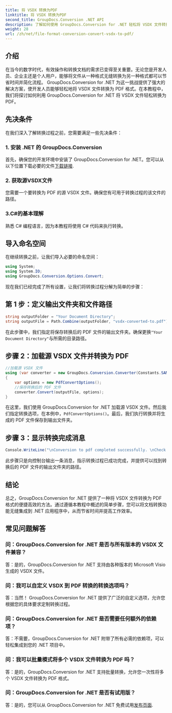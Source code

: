 ```yaml
---
title: 将 VSDX 转换为PDF
linktitle: 将 VSDX 转换为PDF
second_title: GroupDocs.Conversion .NET API
description: 了解如何使用 GroupDocs.Conversion for .NET 轻松将 VSDX 文件转换为 PDF 格式。提高您的生产力。
weight: 28
url: /zh/net/file-format-conversion-convert-vsdx-to-pdf/
---
```

## 介绍
在当今的数字时代，有效操作和转换文档的需求已变得至关重要。无论您是开发人员、企业主还是个人用户，能够将文件从一种格式无缝转换为另一种格式都可以节省时间并简化流程。 GroupDocs.Conversion for .NET 为这一挑战提供了强大的解决方案，使开发人员能够轻松地将 VSDX 文件转换为 PDF 格式。在本教程中，我们将探讨如何利用 GroupDocs.Conversion for .NET 将 VSDX 文件轻松转换为 PDF。
## 先决条件
在我们深入了解转换过程之前，您需要满足一些先决条件：
### 1. 安装 .NET 的 GroupDocs.Conversion
首先，确保您的开发环境中安装了 GroupDocs.Conversion for .NET。您可以从以下位置下载必要的文件[下载链接](https://releases.groupdocs.com/conversion/net/).
### 2. 获取源VSDX文件
您需要一个要转换为 PDF 的源 VSDX 文件。确保您有可用于转换过程的该文件的路径。
### 3.C#的基本理解
熟悉 C# 编程语言，因为本教程将使用 C# 代码来执行转换。

## 导入命名空间
在继续转换之前，让我们导入必要的命名空间：
```csharp
using System;
using System.IO;
using GroupDocs.Conversion.Options.Convert;
```

现在我们已经完成了所有设置，让我们将转换过程分解为简单的步骤：
## 第 1 步：定义输出文件夹和文件路径
```csharp
string outputFolder = "Your Document Directory";
string outputFile = Path.Combine(outputFolder, "vsdx-converted-to.pdf");
```
在此步骤中，我们指定将保存转换后的 PDF 文件的输出文件夹。确保更换`"Your Document Directory"`与所需的目录路径。
## 步骤 2：加载源 VSDX 文件并转换为 PDF
```csharp
//加载源 VSDX 文件
using (var converter = new GroupDocs.Conversion.Converter(Constants.SAMPLE_VSDX))
{
    var options = new PdfConvertOptions();
    //保存转换后的 PDF 文件
    converter.Convert(outputFile, options);
}
```
在这里，我们使用 GroupDocs.Conversion for .NET 加载源 VSDX 文件。然后我们指定转换选项，在本例中，`PdfConvertOptions()`。最后，我们执行转换并将生成的 PDF 文件保存到输出文件夹。
## 步骤 3：显示转换完成消息
```csharp
Console.WriteLine("\nConversion to pdf completed successfully. \nCheck output in {0}", outputFolder);
```
此步骤只是向控制台输出一条消息，指示转换过程已成功完成，并提供可以找到转换后的 PDF 文件的输出文件夹的路径。

## 结论
总之，GroupDocs.Conversion for .NET 提供了一种将 VSDX 文件转换为 PDF 格式的便捷高效的方法。通过遵循本教程中概述的简单步骤，您可以将文档转换功能无缝集成到 .NET 应用程序中，从而节省时间并提高工作效率。
## 常见问题解答
### 问：GroupDocs.Conversion for .NET 是否与所有版本的 VSDX 文件兼容？
答：是的，GroupDocs.Conversion for .NET 支持由各种版本的 Microsoft Visio 生成的 VSDX 文件。
### 问：我可以自定义 VSDX 到 PDF 转换的转换选项吗？
答：当然！ GroupDocs.Conversion for .NET 提供了广泛的自定义选项，允许您根据您的具体要求定制转换过程。
### 问：GroupDocs.Conversion for .NET 是否需要任何额外的依赖项？
答：不需要，GroupDocs.Conversion for .NET 附带了所有必需的依赖项，可以轻松集成到您的 .NET 项目中。
### 问：我可以批量模式将多个 VSDX 文件转换为 PDF 吗？
答：是的，GroupDocs.Conversion for .NET 支持批量转换，允许您一次性将多个 VSDX 文件转换为 PDF 格式。
### 问：GroupDocs.Conversion for .NET 是否有试用版？
答：是的，您可以从 GroupDocs.Conversion for .NET 免费试用[发布页面](https://releases.groupdocs.com/).